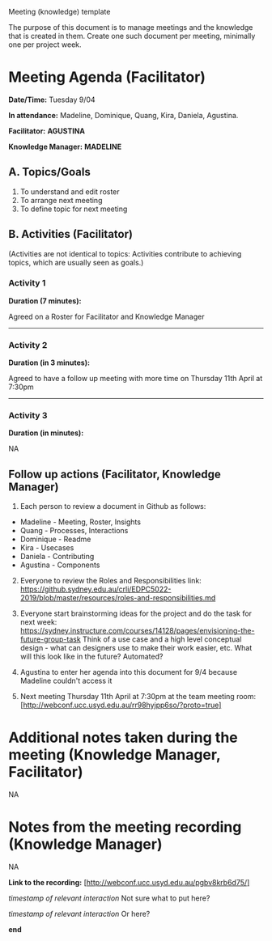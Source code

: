 Meeting (knowledge) template

The purpose of this document is to manage meetings and the knowledge that is created in them. Create one such document per meeting, minimally one per project week.

# Meeting Agenda (Facilitator)

**Date/Time:** Tuesday 9/04

**In attendance:** Madeline, Dominique, Quang, Kira, Daniela, Agustina. 

**Facilitator:** **AGUSTINA**

**Knowledge Manager:** **MADELINE**

## A. Topics/Goals
1. To understand and edit roster
2. To arrange next meeting
3. To define topic for next meeting

## B. Activities (Facilitator)



(Activities are not identical to topics: Activities contribute to achieving topics, which are usually seen as goals.)

### Activity 1
**Duration (7 minutes):**

Agreed on a Roster for Facilitator and Knowledge Manager

********

### Activity 2
**Duration (in 3 minutes):**

Agreed to have a follow up meeting with more time on Thursday 11th April at 7:30pm

********

### Activity 3
**Duration (in minutes):**

NA


## Follow up actions (Facilitator, Knowledge Manager)

1. Each person to review a document in Github as follows:
- Madeline - Meeting, Roster, Insights
- Quang - Processes, Interactions
- Dominique - Readme
- Kira - Usecases
- Daniela - Contributing
- Agustina - Components

2. Everyone to review the Roles and Responsibilities link:
https://github.sydney.edu.au/crli/EDPC5022-2019/blob/master/resources/roles-and-responsibilities.md

3. Everyone start brainstorming ideas for the project and do the task for next week:
https://sydney.instructure.com/courses/14128/pages/envisioning-the-future-group-task
Think of a use case and a high level conceptual design - what can designers use to make their work easier, etc.  What will this look like in the future?  Automated?

4. Agustina to enter her agenda into this document for 9/4 because Madeline couldn't access it

5. Next meeting Thursday 11th April at 7:30pm at the team meeting room: [http://webconf.ucc.usyd.edu.au/rr98hyjpp6so/?proto=true]

# Additional notes taken during the meeting (Knowledge Manager, Facilitator)

NA

# Notes from the meeting recording (Knowledge Manager)

NA

**Link to the recording:**
[http://webconf.ucc.usyd.edu.au/pgbv8krb6d75/]

*timestamp of relevant interaction*
Not sure what to put here?


*timestamp of relevant interaction*
Or here?

**end**

